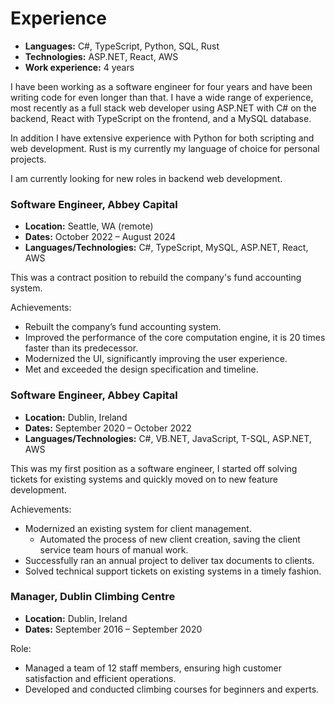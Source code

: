 # Experience

- **Languages:** C#, TypeScript, Python, SQL, Rust
- **Technologies:** ASP.NET, React, AWS
- **Work experience:** 4 years

I have been working as a software engineer for four years and have been writing
code for even longer than that. I have a wide range of experience, most recently
as a full stack web developer using ASP.NET with C# on the backend, React with
TypeScript on the frontend, and a MySQL database.

In addition I have extensive experience with Python for both scripting and web
development. Rust is my currently my language of choice for personal projects.

I am currently looking for new roles in backend web development.

### Software Engineer, Abbey Capital
- **Location:** Seattle, WA (remote)
- **Dates:** October 2022 – August 2024
- **Languages/Technologies:** C#, TypeScript, MySQL, ASP.NET, React, AWS

This was a contract position to rebuild the company's fund accounting system.

Achievements:
- Rebuilt the company’s fund accounting system.
- Improved the performance of the core computation engine, it is 20 times faster
  than its predecessor.
- Modernized the UI, significantly improving the user experience.
- Met and exceeded the design specification and timeline.

### Software Engineer, Abbey Capital
- **Location:** Dublin, Ireland
- **Dates:** September 2020 – October 2022
- **Languages/Technologies:** C#, VB.NET, JavaScript, T-SQL, ASP.NET, AWS

This was my first position as a software engineer, I started off solving tickets
for existing systems and quickly moved on to new feature development.

Achievements:
- Modernized an existing system for client management.
  - Automated the process of new client creation, saving the client service team
    hours of manual work.
- Successfully ran an annual project to deliver tax documents to clients.
- Solved technical support tickets on existing systems in a timely fashion.

### Manager, Dublin Climbing Centre
- **Location:** Dublin, Ireland
- **Dates:** September 2016 – September 2020

Role:
- Managed a team of 12 staff members, ensuring high customer satisfaction and
  efficient operations.
- Developed and conducted climbing courses for beginners and experts.

